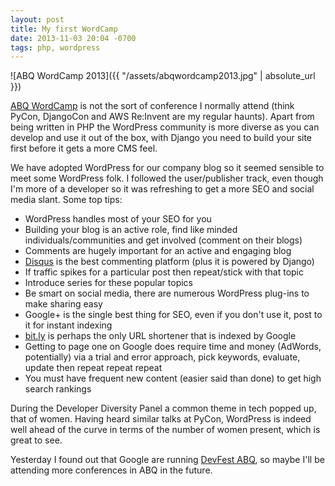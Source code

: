 ```yaml
---
layout: post
title: My first WordCamp
date: 2013-11-03 20:04 -0700
tags: php, wordpress
---
```


![ABQ WordCamp 2013]({{ "/assets/abqwordcamp2013.jpg" | absolute_url }})

[ABQ WordCamp](http://2013.albuquerque.wordcamp.org/) is not the sort of
conference I normally attend (think PyCon, DjangoCon and AWS Re:Invent
are my regular haunts). Apart from being written in PHP the WordPress
community is more diverse as you can develop and use it out of the box,
with Django you need to build your site first before it gets a more CMS
feel.  

We have adopted WordPress for our company blog so it seemed sensible to
meet some WordPress folk. I followed the user/publisher track, even
though I'm more of a developer so it was refreshing to get a more SEO
and social media slant. Some top tips:  
  
-   WordPress handles most of your SEO for you
-   Building your blog is an active role, find like minded
    individuals/communities and get involved (comment on their blogs)
-   Comments are hugely important for an active and engaging blog
-   [Disqus](http://disqus.com/) is the best commenting platform (plus
    it is powered by Django)
-   If traffic spikes for a particular post then repeat/stick with that
    topic
-   Introduce series for these popular topics
-   Be smart on social media, there are numerous WordPress plug-ins to
    make sharing easy
-   Google+ is the single best thing for SEO, even if you don't use it,
    post to it for instant indexing
-   [bit.ly](http://bit.ly/) is perhaps the only URL shortener that is
    indexed by Google
-   Getting to page one on Google does require time and money
    (AdWords, potentially) via a trial and error approach, pick
    keywords, evaluate, update then repeat repeat repeat
-   You must have frequent new content (easier said than done) to get
    high search rankings

During the Developer Diversity Panel a common theme in tech popped up,
that of women. Having heard similar talks at PyCon, WordPress is indeed
well ahead of the curve in terms of the number of women present, which
is great to see.

Yesterday I found out that Google are running [DevFest
ABQ](http://www.gdgabq.com/), so maybe I'll be attending more
conferences in ABQ in the future.